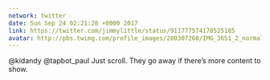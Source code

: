 ```yaml
---
network: twitter
date: Sun Sep 24 02:21:28 +0000 2017
link: https://twitter.com/jimmylittle/status/911777574178525185
avatar: http://pbs.twimg.com/profile_images/280307260/IMG_3651_2_normal.jpg
---
```


@kidandy @tapbot_paul Just scroll. They go away if there’s more content to show.

